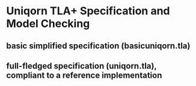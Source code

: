 # Uniqorn TLA+ Specification and Model Checking 

## basic simplified specification (basicuniqorn.tla) 

## full-fledged specification (uniqorn.tla), compliant to a reference implementation
